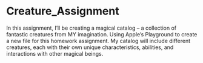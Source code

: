 # Creature_Assignment
In this assignment, I’ll be creating a magical catalog – a collection of fantastic creatures from MY imagination. Using Apple’s Playground to create a new file for this homework assignment. My catalog will include different creatures, each with their own unique characteristics, abilities, and interactions with other magical beings.
